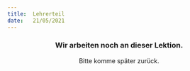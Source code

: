 ```yaml
---
title:  Lehrerteil
date:   21/05/2021
---
```


### <center>Wir arbeiten noch an dieser Lektion.</center>
<center>Bitte komme später zurück.</center>
